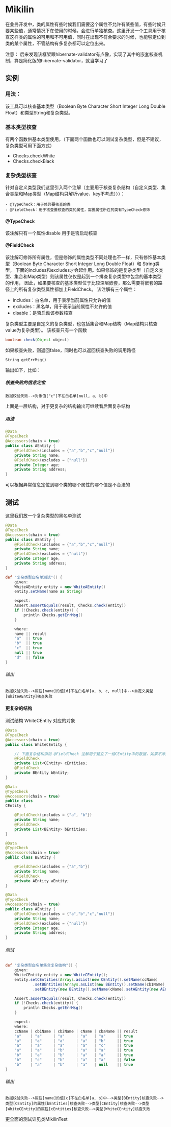 # Mikilin
在业务开发中，类的属性有些时候我们需要这个属性不允许有某些值，有些时候只要某些值，通常情况下在使用的时候，会进行单独核查。这里开发一个工具用于核查这样类的属性的可用和不可用值，同时在出现不符合要求的时候，也能够定位到类的某个属性，不管结构有多复杂都可以定位出来。

注意：
后来发现该框架跟hibernate-validator有点像，实现了其中的嵌套核查机制，算是简化版的hibernate-validator，就当学习了
## 实例
### 用法：
该工具可以核查基本类型（Boolean Byte Character Short Integer Long Double Float）和类型String和复杂类型。
### 基本类型核查
有两个函数供基本类型使用，（下面两个函数也可以测试复杂类型，但是不建议，复杂类型可用下面方式）
- Checks.checkWhite
- Checks.checkBlack

### 复杂类型核查
针对自定义类型我们这里引入两个注解（主要用于核查复杂结构（自定义类型、集合类型和Map类型（Map结构只解析value，key不考虑）））：
```
- @TypeCheck：用于修饰要核查的类
- @FieldCheck：用于核查要核查的类的属性，需要属性所在的类有TypeCheck修饰
```
#### @TypeCheck
该注解只有一个属性disable 用于是否启动核查
#### @FieldCheck 
该注解可修饰所有属性，但是修饰的属性类型不同处理也不一样，只有修饰基本类型（Boolean Byte Character Short Integer Long Double Float）和 String类型，
下面的includes和excludes才会起作用。如果修饰的是复杂类型（自定义类型、集合和Map类型）则该属性仅仅是起到一个排查复杂类型中包含的基本类型的作用，
因此，如果要核查的基本类型位于比较深层嵌套，那么需要将嵌套的路径上的所有复杂类型属性都加上FieldCheck。
该注解有三个属性：
- includes：白名单，用于表示当前属性只允许的值
- excludes：黑名单，用于表示当前属性不允许的值
- disable：是否启动该参数核查


复杂类型主要是自定义的复杂类型，也包括集合和Map结构（Map结构只核查value为复杂类型）。
该核查只有一个函数
``` java
boolean check(Object object)
```
如果核查失败，则返回false，同时也可以返回核查失败的调用路径
```
String getErrMsg()
```
输出如下，比如：
##### 核查失败的信息定位
```
数据校验失败-->对象值["c"]不在白名单[null, a, b]中
```
上面是一层结构，对于更复杂的结构输出可继续看后面复杂结构
##### 用法
```java
@Data
@TypeCheck
@Accessors(chain = true)
public class AEntity {
    @FieldCheck(includes = {"a","b","c","null"})
    private String name;
    @FieldCheck(excludes = {"null"})
    private Integer age;
    private String address;
}
```
可以根据异常信息定位到哪个类的哪个属性的哪个值是不合法的
## 测试
这里我们放一个复杂类型的黑名单测试
```java
@Data
@TypeCheck
@Accessors(chain = true)
public class AEntity {
    @FieldCheck(includes = {"a","b","c","null"})
    private String name;
    @FieldCheck(excludes = {"null"})
    private Integer age;
    private String address;
}
```
```groovy
def "复杂类型白名单测试"() {
    given:
    WhiteAEntity entity = new WhiteAEntity()
    entity.setName(name as String)

    expect:
    Assert.assertEquals(result, Checks.check(entity))
    if (!Checks.check(entity)) {
        println Checks.getErrMsg()
    }

    where:
    name || result
    "a"  || true
    "b"  || true
    "c"  || true
    null || true
    "d"  || false
}
```
###### 输出
```
数据校验失败-->属性[name]的值[d]不在白名单[a, b, c, null]中-->自定义类型[WhiteAEntity]核查失败
```
#### 更复杂的结构
测试结构 WhiteCEntity 对应的对象
```java
@Data
@TypeCheck
@Accessors(chain = true)
public class WhiteCEntity {

    // 下面复杂结构添加 @FieldCheck 注解用于建立下一级CEntity中的数据，如果不添加，则下一级无法核查
    @FieldCheck
    private List<CEntity> cEntities;
    @FieldCheck
    private BEntity bEntity;
}
```
```java
@Data
@TypeCheck
@Accessors(chain = true)
public class
CEntity {

    @FieldCheck(includes = {"a", "b"})
    private String name;
    @FieldCheck
    private List<BEntity> bEntities;
}
```
```java
@Data
@TypeCheck
@Accessors(chain = true)
public class BEntity {

    @FieldCheck(includes = {"a","b"})
    private String name;
    @FieldCheck
    private AEntity aEntity;
}
```
```java
@Data
@TypeCheck
@Accessors(chain = true)
public class AEntity {
    @FieldCheck(includes = {"a","b","c","null"})
    private String name;
    @FieldCheck(excludes = {"null"})
    private Integer age;
    private String address;
}
```
###### 测试
```groovy
def "复杂类型白名单集合复杂结构"() {
    given:
    WhiteCEntity entity = new WhiteCEntity();
    entity.setCEntities(Arrays.asList(new CEntity().setName(ccName)
            .setBEntities(Arrays.asList(new BEntity().setName(cb1Name), new BEntity().setName(cb2Name)))))
            .setBEntity(new BEntity().setName(cName).setAEntity(new AEntity().setName(cbaName).setAge(12)))

    Assert.assertEquals(result, Checks.check(entity))
    if (!Checks.check(entity)) {
        println Checks.getErrMsg()
    }

    expect:
    where:
    ccName | cb1Name | cb2Name | cName | cbaName || result
    "a"    | "a"     | "a"     | "a"   | "a"     || true
    "a"    | "a"     | "a"     | "a"   | "b"     || true
    "a"    | "a"     | "a"     | "a"   | "c"     || true
    "a"    | "a"     | "b"     | "a"   | "a"     || true
    "b"    | "a"     | "b"     | "a"   | "a"     || true
    "b"    | "c"     | "b"     | "a"   | "a"     || false
    "b"    | "a"     | "b"     | "a"   | null    || true
}
```
###### 输出
```text
数据校验失败-->属性[name]的值[c]不在白名单[a, b]中-->类型[BEntity]核查失败-->类型[CEntity]的属性[bEntities]核查失败-->类型[CEntity]核查失败-->类型[WhiteCEntity]的属性[cEntities]核查失败-->类型[WhiteCEntity]核查失败
```
更全面的测试详见类MikilinTest
